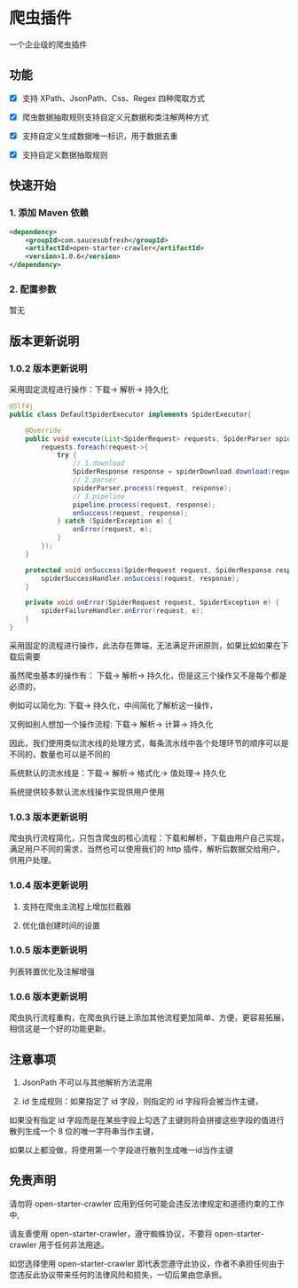# 爬虫插件

一个企业级的爬虫插件

## 功能

- [x] 支持 XPath、JsonPath、Css、Regex 四种爬取方式

- [x] 爬虫数据抽取规则支持自定义元数据和类注解两种方式

- [x] 支持自定义生成数据唯一标识，用于数据去重

- [x] 支持自定义数据抽取规则

## 快速开始

### 1. 添加 Maven 依赖

```xml
<dependency>
    <groupId>com.saucesubfresh</groupId>
    <artifactId>open-starter-crawler</artifactId>
    <version>1.0.6</version>
</dependency>
```

### 2. 配置参数

暂无

## 版本更新说明

### 1.0.2 版本更新说明

采用固定流程进行操作：下载-> 解析-> 持久化

```java
@Slf4j
public class DefaultSpiderExecutor implements SpiderExecutor{

    @Override
    public void execute(List<SpiderRequest> requests, SpiderParser spiderParser, Pipeline pipeline) {
        requests.foreach(request->{
            try {
                // 1.download
                SpiderResponse response = spiderDownload.download(request);
                // 2.parser
                spiderParser.process(request, response);
                // 3.pipeline
                pipeline.process(request, response);
                onSuccess(request, response);
            } catch (SpiderException e) {
                onError(request, e);
            }
        });
    }

    protected void onSuccess(SpiderRequest request, SpiderResponse response) {
        spiderSuccessHandler.onSuccess(request, response);
    }

    private void onError(SpiderRequest request, SpiderException e) {
        spiderFailureHandler.onError(request, e);
    }
}
```

采用固定的流程进行操作，此法存在弊端，无法满足开闭原则，如果比如如果在下载后需要

虽然爬虫基本的操作有： 下载-> 解析-> 持久化，但是这三个操作又不是每个都是必须的，

例如可以简化为: 下载-> 持久化，中间简化了解析这一操作，

又例如别人想加一个操作流程: 下载-> 解析-> 计算-> 持久化

因此，我们使用类似流水线的处理方式，每条流水线中各个处理环节的顺序可以是不同的，数量也可以是不同的

系统默认的流水线是：下载-> 解析-> 格式化-> 值处理-> 持久化

系统提供较多默认流水线操作实现供用户使用

### 1.0.3 版本更新说明

爬虫执行流程简化，只包含爬虫的核心流程：下载和解析，下载由用户自己实现，满足用户不同的需求，当然也可以使用我们的 http 插件，解析后数据交给用户，供用户处理。

### 1.0.4 版本更新说明

1. 支持在爬虫主流程上增加拦截器

2. 优化值创建时间的设置

### 1.0.5 版本更新说明

列表转置优化及注解增强

### 1.0.6 版本更新说明

爬虫执行流程重构，在爬虫执行链上添加其他流程更加简单、方便，更容易拓展，相信这是一个好的功能更新。

## 注意事项

1. JsonPath 不可以与其他解析方法混用

2. id 生成规则：如果指定了 id 字段，则指定的 id 字段将会被当作主键，

如果没有指定 id 字段而是在某些字段上勾选了主键则将会拼接这些字段的值进行散列生成一个 8 位的唯一字符串当作主键，

如果以上都没做，将使用第一个字段进行散列生成唯一id当作主键


## 免责声明

请勿将 open-starter-crawler 应用到任何可能会违反法律规定和道德约束的工作中,

请友善使用 open-starter-crawler，遵守蜘蛛协议，不要将 open-starter-crawler 用于任何非法用途。

如您选择使用 open-starter-crawler 即代表您遵守此协议，作者不承担任何由于您违反此协议带来任何的法律风险和损失，一切后果由您承担。